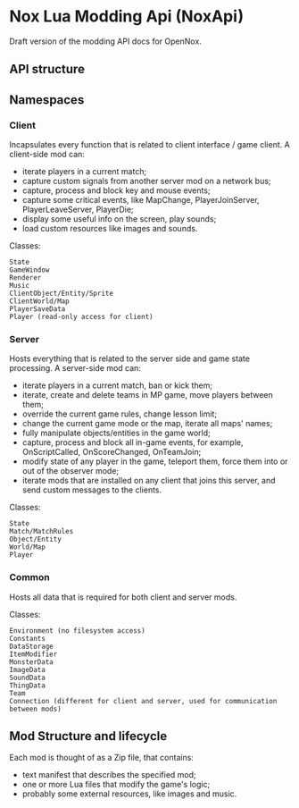 
Nox Lua Modding Api (NoxApi)
===
Draft version of the modding API docs for OpenNox.

API structure
---
Namespaces
---
### Client 
Incapsulates every function that is related to client interface / game client.
A client-side mod can: 
* iterate players in a current match;
* capture custom signals from another server mod on a network bus;
* capture, process and block key and mouse events;
* capture some critical events, like MapChange, PlayerJoinServer, PlayerLeaveServer, PlayerDie;
* display some useful info on the screen, play sounds;
* load custom resources like images and sounds. 

Classes:
```
State
GameWindow
Renderer
Music
ClientObject/Entity/Sprite
ClientWorld/Map
PlayerSaveData
Player (read-only access for client)
```
### Server
Hosts everything that is related to the server side and game state processing.
A server-side mod can: 
* iterate players in a current match, ban or kick them;
* iterate, create and delete teams in MP game, move players between them;
* override the current game rules, change lesson limit;
* change the current game mode or the map, iterate all maps' names;
* fully manipulate objects/entities in the game world;
* capture, process and block all in-game events, for example, OnScriptCalled, OnScoreChanged, OnTeamJoin;
* modify state of any player in the game, teleport them, force them into or out of the observer mode;
* iterate mods that are installed on any client that joins this server, and send custom messages to the clients.

Classes:
```
State
Match/MatchRules
Object/Entity
World/Map
Player
```
### Common
Hosts all data that is required for both client and server mods.

Classes:
```
Environment (no filesystem access)
Constants
DataStorage
ItemModifier
MonsterData
ImageData
SoundData
ThingData
Team
Connection (different for client and server, used for communication between mods)
```

Mod Structure and lifecycle
---
Each mod is thought of as a Zip file, that contains: 
* text manifest that describes the specified mod;
* one or more Lua files that modify the game's logic;
* probably some external resources, like images and music.


